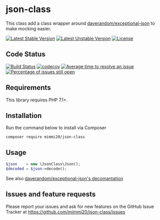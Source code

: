 # json-class

This class add a class wrapper around [daverandom/exceptional-json](https://github.com/DaveRandom/ExceptionalJSON) to make mocking easier.

[![Latest Stable Version](https://poser.pugx.org/mimmi20/json-class/v/stable?format=flat-square)](https://packagist.org/packages/mimmi20/json-class)
[![Latest Unstable Version](https://poser.pugx.org/mimmi20/json-class/v/unstable?format=flat-square)](https://packagist.org/packages/mimmi20/json-class)
[![License](https://poser.pugx.org/mimmi20/json-class/license?format=flat-square)](https://packagist.org/packages/mimmi20/json-class)

## Code Status

[![Build Status](https://travis-ci.org/mimmi20/json-class.svg?branch=master)](https://travis-ci.org/mimmi20/json-class)
[![codecov](https://codecov.io/gh/mimmi20/json-class/branch/master/graph/badge.svg)](https://codecov.io/gh/mimmi20/json-class)
[![Average time to resolve an issue](http://isitmaintained.com/badge/resolution/mimmi20/json-class.svg)](http://isitmaintained.com/project/mimmi20/json-class "Average time to resolve an issue")
[![Percentage of issues still open](http://isitmaintained.com/badge/open/mimmi20/json-class.svg)](http://isitmaintained.com/project/mimmi20/json-class "Percentage of issues still open")


## Requirements

This library requires PHP 7.1+.

## Installation

Run the command below to install via Composer

```shell
composer require mimmi20/json-class
```

## Usage

```php
$json    = new \JsonClass\Json();
$decoded = $json->decode();
```

See also [daverandom/exceptional-json's decomantation](https://raw.githubusercontent.com/DaveRandom/ExceptionalJSON/master/readme.md)

## Issues and feature requests

Please report your issues and ask for new features on the GitHub Issue Tracker
at https://github.com/mimmi20/json-class/issues
